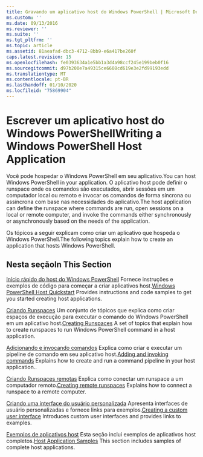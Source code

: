 ```yaml
---
title: Gravando um aplicativo host do Windows PowerShell | Microsoft Docs
ms.custom: ''
ms.date: 09/13/2016
ms.reviewer: ''
ms.suite: ''
ms.tgt_pltfrm: ''
ms.topic: article
ms.assetid: 81aeafad-dbc3-4712-8bb9-e6a417be260f
caps.latest.revision: 15
ms.openlocfilehash: fe0393634a1e5bb1a3d4a98ccf245e199beb0f16
ms.sourcegitcommit: d97b200e7a49315ce6608cd619e3e2fd99193edd
ms.translationtype: MT
ms.contentlocale: pt-BR
ms.lasthandoff: 01/10/2020
ms.locfileid: "75869904"
---
```

# <a name="writing-a-windows-powershell-host-application"></a><span data-ttu-id="03b70-102">Escrever um aplicativo host do Windows PowerShell</span><span class="sxs-lookup"><span data-stu-id="03b70-102">Writing a Windows PowerShell Host Application</span></span>

<span data-ttu-id="03b70-103">Você pode hospedar o Windows PowerShell em seu aplicativo.</span><span class="sxs-lookup"><span data-stu-id="03b70-103">You can host Windows PowerShell in your application.</span></span> <span data-ttu-id="03b70-104">O aplicativo host pode definir o runspace onde os comandos são executados, abrir sessões em um computador local ou remoto e invocar os comandos de forma síncrona ou assíncrona com base nas necessidades do aplicativo.</span><span class="sxs-lookup"><span data-stu-id="03b70-104">The host application can define the runspace where commands are run, open sessions on a local or remote computer, and invoke the commands either synchronously or asynchronously based on the needs of the application.</span></span>

<span data-ttu-id="03b70-105">Os tópicos a seguir explicam como criar um aplicativo que hospeda o Windows PowerShell.</span><span class="sxs-lookup"><span data-stu-id="03b70-105">The following topics explain how to create an application that hosts Windows PowerShell.</span></span>

## <a name="in-this-section"></a><span data-ttu-id="03b70-106">Nesta seção</span><span class="sxs-lookup"><span data-stu-id="03b70-106">In This Section</span></span>

<span data-ttu-id="03b70-107">[Início rápido do host do Windows PowerShell](./windows-powershell-host-quickstart.md) Fornece instruções e exemplos de código para começar a criar aplicativos host.</span><span class="sxs-lookup"><span data-stu-id="03b70-107">[Windows PowerShell Host Quickstart](./windows-powershell-host-quickstart.md) Provides instructions and code samples to get you started creating host applications.</span></span>

<span data-ttu-id="03b70-108">[Criando Runspaces](./creating-runspaces.md) Um conjunto de tópicos que explica como criar espaços de execução para executar o comando do Windows PowerShell em um aplicativo host.</span><span class="sxs-lookup"><span data-stu-id="03b70-108">[Creating Runspaces](./creating-runspaces.md) A set of topics that explain how to create runspaces to run Windows PowerShell command in a host application.</span></span>

<span data-ttu-id="03b70-109">[Adicionando e invocando comandos](./adding-and-invoking-commands.md) Explica como criar e executar um pipeline de comando em seu aplicativo host.</span><span class="sxs-lookup"><span data-stu-id="03b70-109">[Adding and invoking commands](./adding-and-invoking-commands.md) Explains how to create and run a command pipeline in your host application..</span></span>

<span data-ttu-id="03b70-110">[Criando Runspaces remotas](./creating-remote-runspaces.md) Explica como conectar um runspace a um computador remoto.</span><span class="sxs-lookup"><span data-stu-id="03b70-110">[Creating remote runspaces](./creating-remote-runspaces.md) Explains how to connect a runspace to a remote computer.</span></span>

<span data-ttu-id="03b70-111">[Criando uma interface do usuário personalizada](./creating-a-custom-user-interface.md) Apresenta interfaces de usuário personalizadas e fornece links para exemplos.</span><span class="sxs-lookup"><span data-stu-id="03b70-111">[Creating a custom user interface](./creating-a-custom-user-interface.md) Introduces custom user interfaces and provides links to examples.</span></span>

<span data-ttu-id="03b70-112">[Exemplos de aplicativos host](./host-application-samples.md) Esta seção inclui exemplos de aplicativos host completos.</span><span class="sxs-lookup"><span data-stu-id="03b70-112">[Host Application Samples](./host-application-samples.md) This section includes samples of complete host applications.</span></span>
